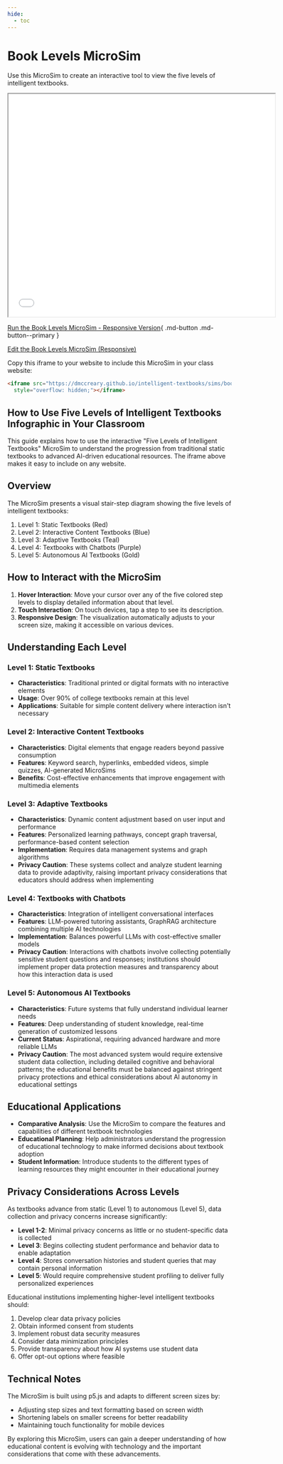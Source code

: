 ```yaml
---
hide:
  - toc
---
```

# Book Levels MicroSim

Use this MicroSim to create an interactive tool to view the five levels of intelligent textbooks.

<iframe src="./main.html" width="600px" height="500px" scrolling="no"
  style="overflow: hidden;"></iframe>


[Run the Book Levels MicroSim - Responsive Version](https://dmccreary.github.io/intelligent-textbooks/sims/book-levels/main.html){ .md-button .md-button--primary }

[Edit the Book Levels MicroSim (Responsive)](https://editor.p5js.org/dmccreary/sketches/_GLojWgQW)

Copy this iframe to your website to include this MicroSim in your class website:

```html
<iframe src="https://dmccreary.github.io/intelligent-textbooks/sims/book-levels/main.html" height="500px" scrolling="no"
  style="overflow: hidden;"></iframe>
```

## How to Use Five Levels of Intelligent Textbooks Infographic in Your Classroom

This guide explains how to use the interactive "Five Levels of Intelligent Textbooks" MicroSim to understand the progression from traditional static textbooks to advanced AI-driven educational resources.  The iframe above makes it easy to include on any website.

## Overview

The MicroSim presents a visual stair-step diagram showing the five levels of intelligent textbooks:

1. Level 1: Static Textbooks (Red)
2. Level 2: Interactive Content Textbooks (Blue)
3. Level 3: Adaptive Textbooks (Teal)
4. Level 4: Textbooks with Chatbots (Purple)
5. Level 5: Autonomous AI Textbooks (Gold)

## How to Interact with the MicroSim

1. **Hover Interaction**: Move your cursor over any of the five colored step levels to display detailed information about that level.
2. **Touch Interaction**: On touch devices, tap a step to see its description.
3. **Responsive Design**: The visualization automatically adjusts to your screen size, making it accessible on various devices.

## Understanding Each Level

### Level 1: Static Textbooks

- **Characteristics**: Traditional printed or digital formats with no interactive elements
- **Usage**: Over 90% of college textbooks remain at this level
- **Applications**: Suitable for simple content delivery where interaction isn't necessary

### Level 2: Interactive Content Textbooks
- **Characteristics**: Digital elements that engage readers beyond passive consumption
- **Features**: Keyword search, hyperlinks, embedded videos, simple quizzes, AI-generated MicroSims
- **Benefits**: Cost-effective enhancements that improve engagement with multimedia elements

### Level 3: Adaptive Textbooks

- **Characteristics**: Dynamic content adjustment based on user input and performance
- **Features**: Personalized learning pathways, concept graph traversal, performance-based content selection
- **Implementation**: Requires data management systems and graph algorithms
- **Privacy Caution**: These systems collect and analyze student learning data to provide adaptivity, raising important privacy considerations that educators should address when implementing

### Level 4: Textbooks with Chatbots

- **Characteristics**: Integration of intelligent conversational interfaces
- **Features**: LLM-powered tutoring assistants, GraphRAG architecture combining multiple AI technologies
- **Implementation**: Balances powerful LLMs with cost-effective smaller models
- **Privacy Caution**: Interactions with chatbots involve collecting potentially sensitive student questions and responses; institutions should implement proper data protection measures and transparency about how this interaction data is used

### Level 5: Autonomous AI Textbooks

- **Characteristics**: Future systems that fully understand individual learner needs
- **Features**: Deep understanding of student knowledge, real-time generation of customized lessons
- **Current Status**: Aspirational, requiring advanced hardware and more reliable LLMs
- **Privacy Caution**: The most advanced system would require extensive student data collection, including detailed cognitive and behavioral patterns; the educational benefits must be balanced against stringent privacy protections and ethical considerations about AI autonomy in educational settings

## Educational Applications

- **Comparative Analysis**: Use the MicroSim to compare the features and capabilities of different textbook technologies
- **Educational Planning**: Help administrators understand the progression of educational technology to make informed decisions about textbook adoption
- **Student Information**: Introduce students to the different types of learning resources they might encounter in their educational journey

## Privacy Considerations Across Levels

As textbooks advance from static (Level 1) to autonomous (Level 5), data collection and privacy concerns increase significantly:

- **Level 1-2**: Minimal privacy concerns as little or no student-specific data is collected
- **Level 3**: Begins collecting student performance and behavior data to enable adaptation
- **Level 4**: Stores conversation histories and student queries that may contain personal information
- **Level 5**: Would require comprehensive student profiling to deliver fully personalized experiences

Educational institutions implementing higher-level intelligent textbooks should:

1. Develop clear data privacy policies
2. Obtain informed consent from students
3. Implement robust data security measures
4. Consider data minimization principles
5. Provide transparency about how AI systems use student data
6. Offer opt-out options where feasible

## Technical Notes

The MicroSim is built using p5.js and adapts to different screen sizes by:
- Adjusting step sizes and text formatting based on screen width
- Shortening labels on smaller screens for better readability
- Maintaining touch functionality for mobile devices

By exploring this MicroSim, users can gain a deeper understanding of how educational content is evolving with technology and the important considerations that come with these advancements.


